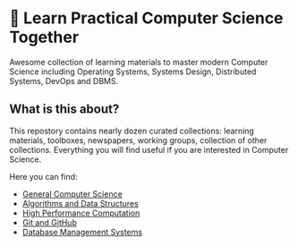 # 🧭 Learn Practical Computer Science Together

Awesome collection of learning materials to master modern Computer Science including Operating Systems, Systems Design, Distributed Systems, DevOps and DBMS.

## What is this about?

This repostory contains nearly dozen curated collections: learning materials, toolboxes, newspapers, working groups, collection of other collections. Everything you will find useful if you are interested in Computer Science.

Here you can find:

- [General Computer Science](./gcs)
- [Algorithms and Data Structures](./ads)
- [High Performance Computation](./hpc)
- [Git and GitHub](./git)
- [Database Management Systems](./dbms)
